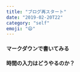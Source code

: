 ```yaml
---
title: "ブログ再スタート"
date: "2019-02-20T22"
category: "self"
emoji: "😄"
---
```


#### マークダウンで書いてみる

#### 時間の入力はどうやるのか？
